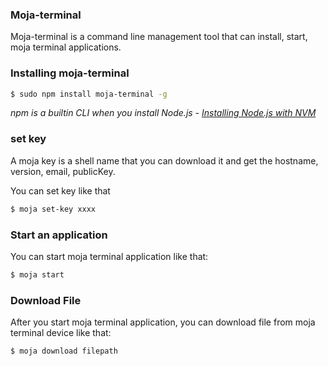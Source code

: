 ### Moja-terminal

Moja-terminal is a command line management tool that can install, start, moja terminal applications.

### Installing moja-terminal

```bash
$ sudo npm install moja-terminal -g
```

*npm is a builtin CLI when you install Node.js - [Installing Node.js with NVM](https://keymetrics.io/2015/02/03/installing-node-js-and-io-js-with-nvm/)*

### set key

A moja key is a shell name that you can download it and get the hostname, version, email, publicKey.

You can set key like that

```bash
$ moja set-key xxxx
```

### Start an application

You can start moja terminal application like that:

```bash
$ moja start
```

### Download File

After you start moja terminal application, you can download file from moja terminal device like that:

```bash
$ moja download filepath
```

